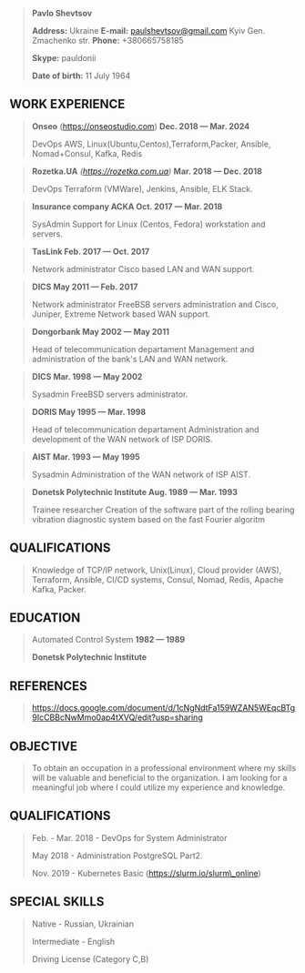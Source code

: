﻿>**Pavlo Shevtsov**
>
>**Address:** Ukraine **E-mail:**  paulshevtsov@gmail.com Kyiv Gen. Zmachenko str. **Phone:**  +380665758185
>
>**Skype:**  pauldonii
>
>**Date of birth:** 11 July 1964

## WORK EXPERIENCE

>**Onseo** (https://onseostudio.com) **Dec. 2018 — Mar. 2024**
>
> DevOps AWS, Linux(Ubuntu,Centos),Terraform,Packer, Ansible, Nomad+Consul, Kafka, Redis

>**Rozetka.UA** *(https://rozetka.com.ua)* **Mar. 2018 — Dec. 2018**
> 
>DevOps Terraform (VMWare), Jenkins, Ansible, ELK Stack.

>**Insurance company ACKA Oct. 2017 — Mar. 2018** 
>
>SysAdmin Support for Linux (Centos, Fedora) workstation and servers.

>**TasLink Feb. 2017 — Oct. 2017**
> 
>Network administrator Cisco based LAN and WAN support.

>**DICS May 2011 — Feb. 2017**
>
>Network administrator FreeBSB servers administration and Cisco, Juniper, Extreme Network based WAN support.

>**Dongorbank May 2002 — May 2011** 
>
>Head of telecommunication departament Management and administration of the bank's LAN and WAN network.

>**DICS Mar. 1998 — May 2002**
>
> Sysadmin FreeBSD servers administrator.

>**DORIS May 1995 — Mar. 1998**
>
> Head of telecommunication departament Administration and development of the WAN network of ISP DORIS.

>**AIST Mar. 1993 — May 1995**
>
> Sysadmin Administration of the WAN network of ISP AIST.

>**Donetsk Polytechnic Institute Aug. 1989 — Mar. 1993**
>
>Trainee researcher Creation of the software part of the rolling bearing vibration diagnostic system based on the fast Fourier algoritm

## **QUALIFICATIONS** 
>
>Knowledge of TCP/IP network, Unix(Linux), Cloud provider (AWS), Terraform, Ansible, CI/CD systems, Consul, Nomad, Redis, Apache Kafka, Packer.

## **EDUCATION** 
>
>Automated Control System **1982 — 1989**
>
>**Donetsk Polytechnic Institute**

## **REFERENCES** 
>
>https://docs.google.com/document/d/1cNgNdtFa159WZAN5WEqcBTg9IcCBBcNwMmo0ap4tXVQ/edit?usp=sharing   


## **OBJECTIVE** 
>
>To obtain an occupation in a professional environment where my skills will be valuable and beneficial to the organization. I am looking for a meaningful job where I could utilize my experience and knowledge.

## **QUALIFICATIONS** 
>
>Feb. - Mar. 2018 - DevOps for System Administrator
>
>May 2018 - Administration PostgreSQL Part2.
>
>Nov. 2019 - Kubernetes Basic (https://slurm.io/slurm\_online)

## **SPECIAL SKILLS**
> 
>Native - Russian, Ukrainian
>
>Intermediate - English
>
>Driving License (Category C,B)

